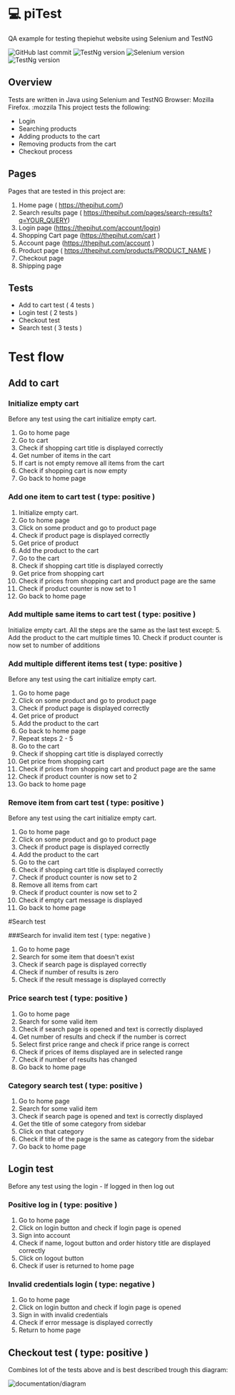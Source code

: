 # :computer: piTest
QA example for testing thepiehut website using Selenium and TestNG

![GitHub last commit](https://img.shields.io/badge/last%20updated-May_2018-green.svg)
![TestNg version](https://img.shields.io/badge/testng-6.9.8-green.svg)
![Selenium version](https://img.shields.io/badge/selenium-3.11.0-green.svg)
![TestNg version](https://img.shields.io/badge/maven-3.7.0-green.svg)


## Overview 
Tests are written in Java using Selenium and TestNG
Browser: Mozilla Firefox. :mozzila
This project tests the following:
* Login 
* Searching products
* Adding products to the cart
* Removing products from the cart
* Checkout process

## Pages
Pages that are tested in this project are:

1. Home page ( https://thepihut.com/) 
2. Search results page ( https://thepihut.com/pages/search-results?q=YOUR_QUERY)
3. Login page (https://thepihut.com/account/login) 
4. Shopping Cart page (https://thepihut.com/cart )
5. Account page (https://thepihut.com/account )
6. Product page ( https://thepihut.com/products/PRODUCT_NAME )
7. Checkout page
8. Shipping page

## Tests
* Add to cart test ( 4 tests )
* Login test ( 2 tests )
* Checkout test 
* Search test ( 3 tests )

# Test flow
## Add to cart

### Initialize empty cart 
Before any test using the cart initialize empty cart.
1. Go to home page
2. Go to cart 
3. Check if shopping cart title is displayed correctly
4. Get number of items in the cart
5. If cart is not empty remove all items from the cart
6. Check if shopping cart is now empty
7. Go back to home page

### Add one item to cart test ( type: positive )
1. Initialize empty cart.
2. Go to home page
3. Click on some product and go to product page
4. Check if product page is displayed correctly
5. Get price of product
6. Add the product to the cart
7. Go to the cart
8. Check if shopping cart title is displayed correctly
9. Get price from shopping cart 
10. Check if prices from shopping cart and product page are the same
11. Check if product counter is now set to 1
12. Go back to home page

### Add multiple same items to cart test ( type: positive ) 
Initialize empty cart. All the steps are the same as the last test except:
5.  Add the product to the cart multiple times 
10.  Check if product counter is now set to number of additions


### Add  multiple different items test ( type: positive )
Before any test using the cart initialize empty cart.
1. Go to home page
2. Click on some product and go to product page
3. Check if product page is displayed correctly
4. Get price of product
5. Add the product to the cart
6. Go back to home page
7. Repeat steps 2 -  5 
8. Go to the cart
9. Check if shopping cart title is displayed correctly
10. Get price from shopping cart 
11. Check if prices from shopping cart and product page are the same
12. Check if product counter is now set to 2
13. Go back to home page

### Remove item from cart test ( type: positive )
Before any test using the cart initialize empty cart.
1. Go to home page
2. Click on some product and go to product page
3. Check if product page is displayed correctly
4. Add the product to the cart
5. Go to the cart
6. Check if shopping cart title is displayed correctly
7. Check if product counter is now set to 2
8. Remove all items from cart 
9. Check if product counter is now set to 2
10. Check if empty cart message is displayed
11. Go back to home page

#Search test

###Search for invalid item test ( type: negative ) 
1. Go to home page
2. Search for some item that doesn't exist 
3. Check if search page is displayed correctly
4. Check if number of results is zero 
5. Check if the result message is displayed correctly

### Price search test  ( type: positive )
1. Go to home page
2. Search for some valid item 
3. Check if search page is opened and text is correctly displayed
4. Get number of results and check if the number is correct
5. Select first price range and  check if price range is correct
6. Check if prices of items displayed are in selected range
7. Check if number of results has changed
8. Go back to home page

### Category search test ( type: positive ) 
1. Go to home page
2. Search for some valid item
3. Check if search page is opened and text is correctly displayed
4. Get the title of some category from sidebar
5. Click on that category
6. Check if title of the page is the same as category from the sidebar
7. Go back to home page

## Login test
Before any test using the login - If logged in then log out

### Positive log in ( type: positive )
1. Go to home page
2. Click on login button and check if login page is opened
3. Sign into account
4. Check if name, logout button and order history title are displayed correctly
5. Click on logout button
6. Check if user is returned to home page

### Invalid credentials login ( type: negative )
1. Go to home page
2. Click on login button and check if login page is opened
3. Sign in with invalid credentials
4. Check if error message is displayed correctly 
5. Return to home page

## Checkout test ( type: positive )
Combines lot of the tests above and is best described trough this diagram: 

![documentation/diagram](https://github.com/dimaria95/piTest/blob/master/documentation/diagram.png)
